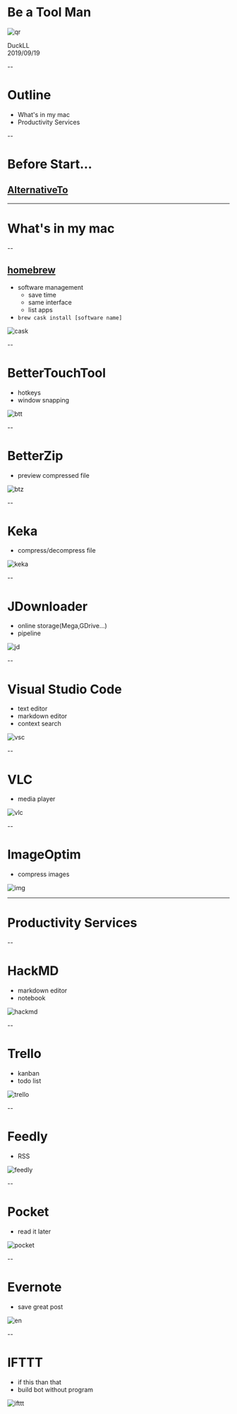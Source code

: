 # Be a Tool Man

![qr](./qr.png)

DuckLL  
2019/09/19 <!-- .element: align="right" -->

--

# Outline

- What's in my mac
- Productivity Services

--

# Before Start...

## [AlternativeTo](https://alternativeto.net)

---

# What's in my mac

--

## [homebrew](https://brew.sh/)

- software management
  - save time
  - same interface
  - list apps
- `brew cask install [software name]`

![cask](./cask.png)

--

# BetterTouchTool

- hotkeys
- window snapping

![btt](./btt.png) <!-- .element: width="60%" -->

--

# BetterZip

- preview compressed file

![btz](./btz.png) <!-- .element: width="80%" -->

--

# Keka

- compress/decompress file

![keka](./keka.png) <!-- .element: width="30%" -->

--

# JDownloader

- online storage(Mega,GDrive...)
- pipeline

![jd](./jd.png)

--

# Visual Studio Code

- text editor
- markdown editor
- context search

![vsc](./vsc.png) <!-- .element: width="60%" -->

--

# VLC

- media player

![vlc](./vlc.png) <!-- .element: width="60%" -->

--

# ImageOptim

- compress images

![img](./img.png)

---

# Productivity Services

--

# HackMD

- markdown editor
- notebook

![hackmd](./hackmd.png) <!-- .element: width="80%" -->

--

# Trello

- kanban
- todo list

![trello](./trello.png) <!-- .element: width="80%" -->

--

# Feedly

- RSS

![feedly](./feedly.png) <!-- .element: width="70%" -->

--

# Pocket

- read it later

![pocket](./pocket.png) <!-- .element: width="60%" -->

--

# Evernote

- save great post

![en](./en.png) <!-- .element: width="60%" -->

--

# IFTTT

- if this than that
- build bot without program

![ifttt](./ifttt.png) <!-- .element: width="60%" -->
